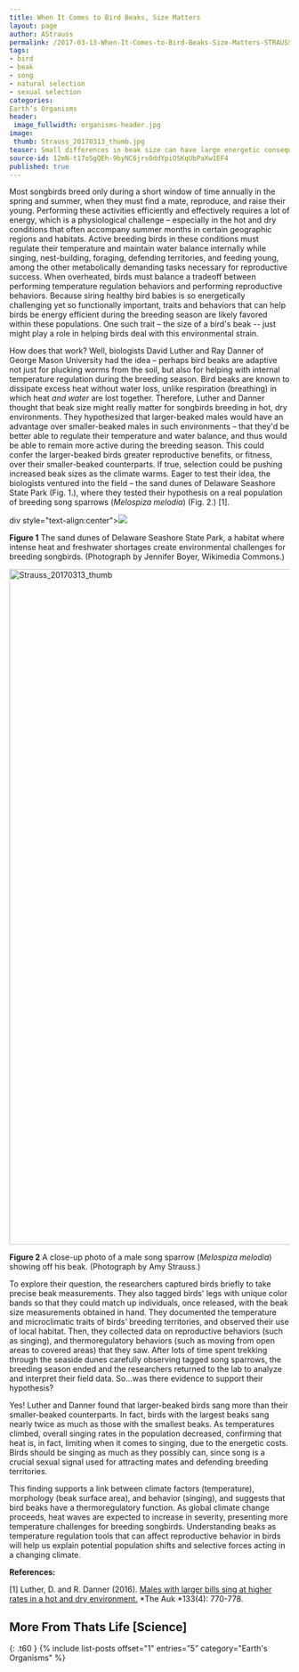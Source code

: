 ```yaml
---
title: When It Comes to Bird Beaks, Size Matters
layout: page
author: AStrauss
permalink: /2017-03-13-When-It-Comes-to-Bird-Beaks-Size-Matters-STRAUSS/
tags:
- bird
- beak
- song
- natural selection
- sexual selection
categories:
Earth’s Organisms
header:
 image_fullwidth: organisms-header.jpg
image:
 thumb: Strauss_20170313_thumb.jpg
teaser: Small differences in beak size can have large energetic consequences when environmental conditions are hot and dry.
source-id: 12mN-t17oSgQEh-9byNC6jrs0ddYpiOSKqUbPaXw1EF4
published: true
---
```


Most songbirds breed only during a short window of time annually in the spring and summer, when they must find a mate, reproduce, and raise their young. Performing these activities efficiently and effectively requires a lot of energy, which is a physiological challenge – especially in the hot and dry conditions that often accompany summer months in certain geographic regions and habitats. Active breeding birds in these conditions must regulate their temperature and maintain water balance internally while singing, nest-building, foraging, defending territories, and feeding young, among the other metabolically demanding tasks necessary for reproductive success. When overheated, birds must balance a tradeoff between performing temperature regulation behaviors and performing reproductive behaviors. Because siring healthy bird babies is so energetically challenging yet so functionally important, traits and behaviors that can help birds be energy efficient during the breeding season are likely favored within these populations. One such trait – the size of a bird's beak -- just might play a role in helping birds deal with this environmental strain. 

How does that work? Well, biologists David Luther and Ray Danner of George Mason University had the idea – perhaps bird beaks are adaptive not just for plucking worms from the soil, but also for helping with internal temperature regulation during the breeding season. Bird beaks are known to dissipate excess heat without water loss, unlike respiration (breathing) in which heat *and water* are lost together. Therefore, Luther and Danner thought that beak size might really matter for songbirds breeding in hot, dry environments. They hypothesized that larger-beaked males would have an advantage over smaller-beaked males in such environments – that they'd be better able to regulate their temperature and water balance, and thus would be able to remain more active during the breeding season. This could confer the larger-beaked birds greater reproductive benefits, or fitness, over their smaller-beaked counterparts. If true, selection could be pushing increased beak sizes as the climate warms. Eager to test their idea, the biologists ventured into the field – the sand dunes of Delaware Seashore State Park (Fig. 1.), where they tested their hypothesis on a real population of breeding song sparrows (*Melospiza melodia*) (Fig. 2.) [1]. 

div style="text-align:center"><img src ="https://upload.wikimedia.org/wikipedia/commons/f/f8/Delaware_Beaches_State_Park.jpg"></div>

**Figure 1** The sand dunes of Delaware Seashore State Park, a habitat where intense heat and freshwater shortages create environmental challenges for breeding songbirds. (Photograph by Jennifer Boyer, Wikimedia Commons.)

<a data-flickr-embed="true"  href="https://www.flickr.com/photos/139839751@N06/33366764476/in/dateposted-friend/" title="Strauss_20170313_thumb"><img src="https://c1.staticflickr.com/1/655/33366764476_74837a5143_h.jpg" width="1600" height="1214" alt="Strauss_20170313_thumb"></a><script async src="//embedr.flickr.com/assets/client-code.js" charset="utf-8"></script>

**Figure 2** A close-up photo of a male song sparrow (*Melospiza melodia*) showing off his beak. (Photograph by Amy Strauss.)

To explore their question, the researchers captured birds briefly to take precise beak measurements. They also tagged birds' legs with unique color bands so that they could match up individuals, once released, with the beak size measurements obtained in hand. They documented the temperature and microclimatic traits of birds’ breeding territories, and observed their use of local habitat. Then, they collected data on reproductive behaviors (such as singing), and thermoregulatory behaviors (such as moving from open areas to covered areas) that they saw. After lots of time spent trekking through the seaside dunes carefully observing tagged song sparrows, the breeding season ended and the researchers returned to the lab to analyze and interpret their field data. So…was there evidence to support their hypothesis?

Yes! Luther and Danner found that larger-beaked birds sang more than their smaller-beaked counterparts. In fact, birds with the largest beaks sang nearly twice as much as those with the smallest beaks. As temperatures climbed, overall singing rates in the population decreased, confirming that heat is, in fact, limiting when it comes to singing, due to the energetic costs. Birds should be singing as much as they possibly can, since song is a crucial sexual signal used for attracting mates and defending breeding territories. 

This finding supports a link between climate factors (temperature), morphology (beak surface area), and behavior (singing), and suggests that bird beaks have a thermoregulatory function. As global climate change proceeds, heat waves are expected to increase in severity, presenting more temperature challenges for breeding songbirds. Understanding beaks as temperature regulation tools that can affect reproductive behavior in birds will help us explain potential population shifts and selective forces acting in a changing climate.

**References:**

[1] Luther, D. and R. Danner (2016). [Males with larger bills sing at higher rates in a hot and dry environment.](http://www.bioone.org/doi/abs/10.1642/AUK-16-6.1) *The Auk *133(4): 770-778.

## More From Thats Life [Science]
{: .t60 }
{% include list-posts offset="1" entries=”5” category="Earth's Organisms" %}

